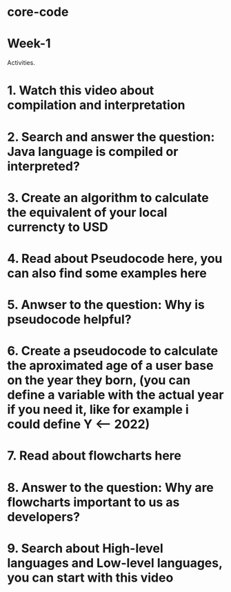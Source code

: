 # core-code
# Week-1
Activities.

# 1. Watch this video about compilation and interpretation

# 2. Search and answer the question: Java language is compiled or interpreted?

# 3. Create an algorithm to calculate the equivalent of your local currencty to USD
# 4. Read about Pseudocode here, you can also find some examples here
# 5. Anwser to the question: Why is pseudocode helpful?
# 6. Create a pseudocode to calculate the aproximated age of a user base on the year they born, (you can define a variable with the actual year if you need it, like for example i could define Y <-- 2022)
# 7. Read about flowcharts here
# 8. Answer to the question: Why are flowcharts important to us as developers?
# 9. Search about High-level languages and Low-level languages, you can start with this video
